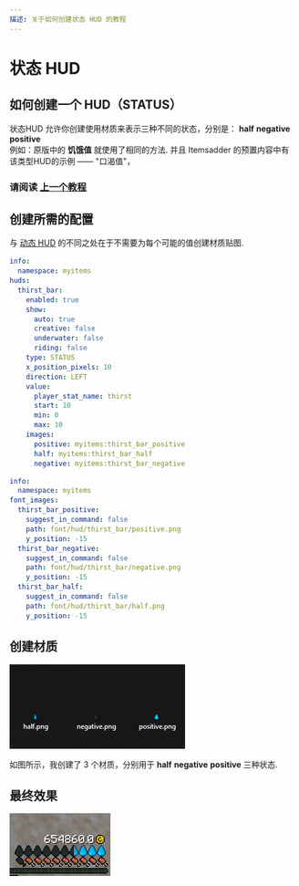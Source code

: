 ```yaml
---
描述: 关于如何创建状态 HUD 的教程
---
```


# 状态 HUD

## 如何创建一个 HUD（STATUS）

状态HUD 允许你创建使用材质来表示三种不同的状态，分别是： **half** **negative** **positive**
<br>例如：原版中的 **饥饿值** 就使用了相同的方法.
并且 Itemsadder 的预置内容中有该类型HUD的示例 —— "口渴值"，

### 请阅读 [上一个教程](frames-hud.md) 

## 创建所需的配置

与 [动态 HUD](frames-hud.md) 的不同之处在于不需要为每个可能的值创建材质贴图.

```yaml
info:
  namespace: myitems
huds:
  thirst_bar:
    enabled: true
    show:
      auto: true
      creative: false
      underwater: false
      riding: false
    type: STATUS
    x_position_pixels: 10
    direction: LEFT
    value:
      player_stat_name: thirst
      start: 10
      min: 0
      max: 10
    images:
      positive: myitems:thirst_bar_positive
      half: myitems:thirst_bar_half
      negative: myitems:thirst_bar_negative

```

```yaml
info:
  namespace: myitems
font_images:
  thirst_bar_positive:
    suggest_in_command: false
    path: font/hud/thirst_bar/positive.png
    y_position: -15
  thirst_bar_negative:
    suggest_in_command: false
    path: font/hud/thirst_bar/negative.png
    y_position: -15
  thirst_bar_half:
    suggest_in_command: false
    path: font/hud/thirst_bar/half.png
    y_position: -15

```

## 创建材质

![](<../../../../.gitbook/assets/image (49) (1) (1).png>)

如图所示，我创建了 3 个材质，分别用于 **half** **negative** **positive** 三种状态.

## 最终效果

![](<../../../../.gitbook/assets/image (52) (1) (1) (1) (1) (1).png>)
